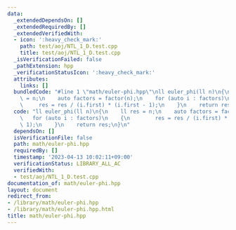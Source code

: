 ```yaml
---
data:
  _extendedDependsOn: []
  _extendedRequiredBy: []
  _extendedVerifiedWith:
  - icon: ':heavy_check_mark:'
    path: test/aoj/NTL_1_D.test.cpp
    title: test/aoj/NTL_1_D.test.cpp
  _isVerificationFailed: false
  _pathExtension: hpp
  _verificationStatusIcon: ':heavy_check_mark:'
  attributes:
    links: []
  bundledCode: "#line 1 \"math/euler-phi.hpp\"\nll euler_phi(ll n)\n{\n    ll res\
    \ = n;\n    auto factors = factor(n);\n    for (auto i : factors)\n    {\n   \
    \     res = res / (i.first) * (i.first - 1);\n    }\n    return res;\n}\n"
  code: "ll euler_phi(ll n)\n{\n    ll res = n;\n    auto factors = factor(n);\n \
    \   for (auto i : factors)\n    {\n        res = res / (i.first) * (i.first -\
    \ 1);\n    }\n    return res;\n}\n"
  dependsOn: []
  isVerificationFile: false
  path: math/euler-phi.hpp
  requiredBy: []
  timestamp: '2023-04-13 10:02:11+09:00'
  verificationStatus: LIBRARY_ALL_AC
  verifiedWith:
  - test/aoj/NTL_1_D.test.cpp
documentation_of: math/euler-phi.hpp
layout: document
redirect_from:
- /library/math/euler-phi.hpp
- /library/math/euler-phi.hpp.html
title: math/euler-phi.hpp
---
```


